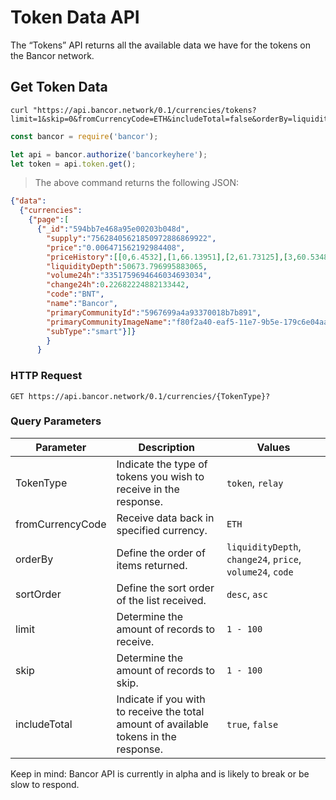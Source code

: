 # Token Data API

The “Tokens” API returns all the available data we have for the tokens on the Bancor network.

## Get Token Data

```shell
curl "https://api.bancor.network/0.1/currencies/tokens?limit=1&skip=0&fromCurrencyCode=ETH&includeTotal=false&orderBy=liquidityDepth&sortOrder=desc"
```

```javascript
const bancor = require('bancor');

let api = bancor.authorize('bancorkeyhere');
let token = api.token.get();
```

> The above command returns the following JSON:

```json
{"data":
  {"currencies":
    {"page":[
      {"_id":"594bb7e468a95e00203b048d",
        "supply":"75628405621850972886869922",
        "price":"0.006471562192984408",
        "priceHistory":[[0,6.4532],[1,66.13951],[2,61.73125],[3,60.53484],[4,62.33903],[5,79.39344],[6,74.6141],[7,92.75279],[8,54.50476],[9,50.1355],[10,55.72737],[11,64.21937],[12,81.39679],[13,66.37319],[14,43.64426],[15,50.08056],[16,43.89377],[17,59.1542],[18,64.78362],[19,63.8329],[20,75.91232],[21,71.9252],[22,78.5372],[23,66.82557],[24,50.02945],[25,45.39536],[26,44.64484],[27,57.69205],[28,39.88201],[29,0.04753],[30,13.27318],[31,8.74444],[32,34.69279],[33,48.3164],[34,49.93265],[35,55.29752],[36,57.52854],[37,56.89308],[38,30.49635],[39,34.29457],[40,47.69491],[41,51.07029],[42,46.38753],[43,46.28871],[44,43.83918],[45,45.40251],[46,40.38629],[47,7.28573],[48,12.8],[49,6.23962],[50,9.34949],[51,12.3525],[52,22.67207],[53,0.81869],[54,14.91857],[55,16.16185],[56,14.41028],[57,20.32021],[58,35.13495],[59,27.15939],[60,35.53055],[61,26.88415],[62,32.72443],[63,31.40899],[64,27.39092],[65,30.74249],[66,39.95735],[67,41.9523],[68,51.2714],[69,56.61535],[70,59.01226],[71,40.67463],[72,44.74318],[73,67.2107],[74,89.10614],[75,93.36203],[76,94.46383],[77,100],[78,92.91551],[79,93.70494],[80,75.47702],[81,71.66508],[82,66.97369],[83,59.82079]],
        "liquidityDepth":50673.796995883065,
        "volume24h":"3351759694646034693034",
        "change24h":0.22682224882133442,
        "code":"BNT",
        "name":"Bancor",
        "primaryCommunityId":"5967699a4a93370018b7b891",
        "primaryCommunityImageName":"f80f2a40-eaf5-11e7-9b5e-179c6e04aa7c.png",
        "subType":"smart"}]}
        }
      }
```

### HTTP Request

`GET https://api.bancor.network/0.1/currencies/{TokenType}?`

### Query Parameters

Parameter | Description | Values
--------- | ----------- | --------------
TokenType | Indicate the type of tokens you wish to receive in the response. | `token`, `relay`
fromCurrencyCode | Receive data back in specified currency. | `ETH`
orderBy | Define the order of items returned. | `liquidityDepth`, `change24`, `price`, `volume24`, `code`
sortOrder | Define the sort order of the list received. | `desc`, `asc`
limit | Determine the amount of records to receive. | `1 - 100`
skip | Determine the amount of records to skip. | `1 - 100`
includeTotal | Indicate if you with to receive the total amount of available tokens in the response. | `true`, `false`


<aside class="success">
Keep in mind: Bancor API is currently in alpha and is likely to break or be slow to respond.
</aside>
